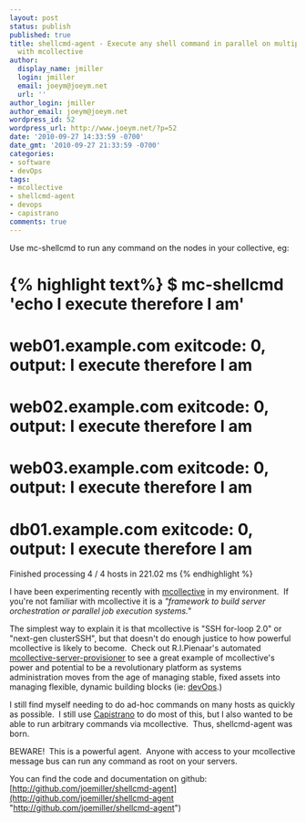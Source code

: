 ```yaml
---
layout: post
status: publish
published: true
title: shellcmd-agent - Execute any shell command in parallel on multiple machines
  with mcollective
author:
  display_name: jmiller
  login: jmiller
  email: joeym@joeym.net
  url: ''
author_login: jmiller
author_email: joeym@joeym.net
wordpress_id: 52
wordpress_url: http://www.joeym.net/?p=52
date: '2010-09-27 14:33:59 -0700'
date_gmt: '2010-09-27 21:33:59 -0700'
categories:
- software
- devOps
tags:
- mcollective
- shellcmd-agent
- devops
- capistrano
comments: true
---
```

Use mc-shellcmd to run any command on the nodes in your collective, eg:

<!--more-->

{% highlight text%}
$ mc-shellcmd 'echo I execute therefore I am'
===============================================================
web01.example.com exitcode: 0, output:
I execute therefore I am
===============================================================
web02.example.com exitcode: 0, output:
I execute therefore I am
===============================================================
web03.example.com exitcode: 0, output:
I execute therefore I am
===============================================================
db01.example.com exitcode: 0, output:
I execute therefore I am
===============================================================


Finished processing 4 / 4 hosts in 221.02 ms
{% endhighlight %}

I have been experimenting recently with [mcollective](http://marionette-collective.org/) in my environment.  If you're not familiar with mcollective it is a _"framework to build server orchestration or parallel job execution systems."_

The simplest way to explain it is that mcollective is "SSH for-loop 2.0" or "next-gen clusterSSH", but that doesn't do enough justice to how powerful mcollective is likely to become.  Check out R.I.Pienaar's automated [mcollective-server-provisioner](http://github.com/ripienaar/mcollective-server-provisioner "mcollective-server-provisioner") to see a great example of mcollective's power and potential to be a revolutionary platform as systems administration moves from the age of managing stable, fixed assets into managing flexible, dynamic building blocks (ie: [devOps](http://www.jedi.be/blog/2010/02/12/what-is-this-devops-thing-anyway/ "devOps").)

I still find myself needing to do ad-hoc commands on many hosts as quickly as possible.  I still use [Capistrano](http://www.capistranorb.com/ "Capistrano") to do most of this, but I also wanted to be able to run arbitrary commands via mcollective.  Thus, shellcmd-agent was born.

BEWARE!  This is a powerful agent.  Anyone with access to your mcollective message bus can run any command as root on your servers.

You can find the code and documentation on github: [http://github.com/joemiller/shellcmd-agent](http://github.com/joemiller/shellcmd-agent "http://github.com/joemiller/shellcmd-agent")

